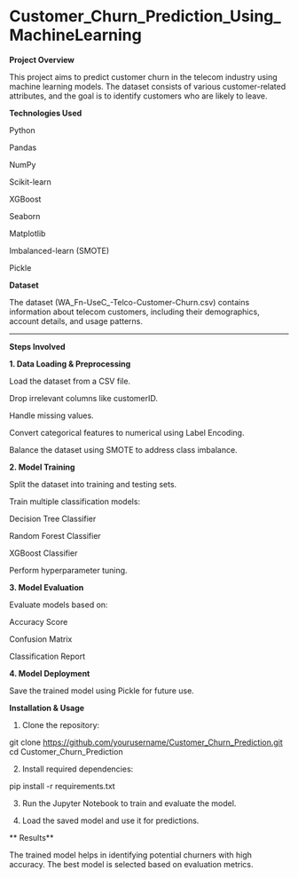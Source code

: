 # Customer_Churn_Prediction_Using_MachineLearning

**Project Overview**

This project aims to predict customer churn in the telecom industry using machine learning models. The dataset consists of various customer-related attributes, and the goal is to identify customers who are likely to leave.

**Technologies Used**

Python

Pandas

NumPy

Scikit-learn

XGBoost

Seaborn

Matplotlib

Imbalanced-learn (SMOTE)

Pickle

**Dataset**

The dataset (WA_Fn-UseC_-Telco-Customer-Churn.csv) contains information about telecom customers, including their demographics, account details, and usage patterns.

---

**Steps Involved**

**1. Data Loading & Preprocessing**

Load the dataset from a CSV file.

Drop irrelevant columns like customerID.

Handle missing values.

Convert categorical features to numerical using Label Encoding.

Balance the dataset using SMOTE to address class imbalance.

**2. Model Training**

Split the dataset into training and testing sets.

Train multiple classification models:

Decision Tree Classifier

Random Forest Classifier

XGBoost Classifier

Perform hyperparameter tuning.

**3. Model Evaluation**

Evaluate models based on:

Accuracy Score

Confusion Matrix

Classification Report

**4. Model Deployment**

Save the trained model using Pickle for future use.

**Installation & Usage**
1. Clone the repository:

git clone https://github.com/yourusername/Customer_Churn_Prediction.git
cd Customer_Churn_Prediction

2. Install required dependencies:

pip install -r requirements.txt

3. Run the Jupyter Notebook to train and evaluate the model.

4. Load the saved model and use it for predictions.

 ** Results**

The trained model helps in identifying potential churners with high accuracy. The best model is selected based on evaluation metrics.
